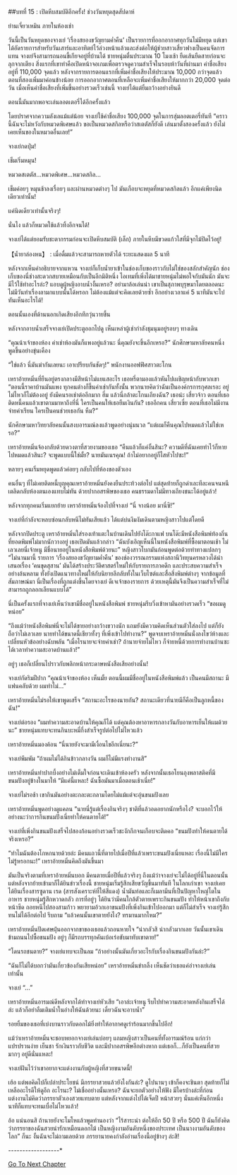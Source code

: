 ##บทที่ 15 : เปิดหีบสมบัติอีกครั้ง!
ช่วงวันหยุดสุดสัปดาห์

ย่านเจี่ยวเหมิน ภายในห้องเช่า 

วันนี้เป็นวันหยุดของจางเย่ ‘เรื่องสยองขวัญยามค่ำคืน’ เป็นรายการที่ออกอากาศทุกวันไม่มีหยุด แต่เขาได้อัดรายการสำหรับวันเสาร์และอาทิตย์ไว้ล่วงหน้าแล้วและส่งต่อให้ผู้ช่วยสาวเสี่ยวฟางเป็นคนจัดการแทน จางเย่จึงสามารถนอนขี้เกียจอยู่ที่บ้านได้ ชายหนุ่มตื่นประมาณ 10 โมงเช้า ยืดเส้นยืดสายก่อนจะลุกจากเตียง สิ่งแรกที่เขาทำคือเปิดหน้าจอเกมเพื่อตรวจดูความสำเร็จในรอบห้าวันที่ผ่านมา ค่าชื่อเสียงอยู่ที่ 110,000 จุดแล้ว หลังจากรายการตอนแรกที่เพิ่มค่าชื่อเสียงให้ประมาณ 10,000 กว่าจุดแล้ว ตอนที่สองเพิ่มมาค่อนข้างน้อย การออกอากาศตอนที่เหลือจะเพิ่มค่าชื่อเสียงให้มากกว่า 20,000 จุดต่อวัน เมื่อเห็นค่าชื่อเสียงที่เพิ่มขึ้นอย่างรวดเร็วเช่นนี้ จางเย่ได้แต่ยิ้มกว้างอย่างยินดี

ตอนนี้มันมากพอจะเล่นลอตเตอรี่ได้อีกครั้งแล้ว

โดยปราศจากความลังเลแม้แต่น้อย จางเย่ใช้ค่าชื่อเสียง 100,000 จุดในการสุ่มลอตเตอรี่ทันที “คราวนี้ฉันจะไม่หวังกับหมวดพิเศษแล้ว ขอเป็นหมวดสกิลหรือว่าสเตตัสก็ยังดี เล่นมาตั้งสองครั้งแล้ว ยังไม่เคยเห็นของในหมวดอื่นเลย!”

จางเย่กดปุ่ม!

เข็มเริ่มหมุน!

หมวดสเตตัส…หมวดพิเศษ…หมวดสกิล...

เข็มค่อยๆ หมุนช้าลงเรื่อยๆ และผ่านหมวดต่างๆ ไป มันเกือบจะหยุดที่หมวดสกิลแล้ว อีกแค่เพียงนิดเดียวเท่านั้น!

แค่นิดเดียวเท่านั้นจริงๆ!

นั่นไง แล้วก็หมวดใช้แล้วทิ้งอีกจนได้!

จางเย่ได้แต่ยอมรับชะตากรรมก่อนจะเปิดหีบสมบัติ (เล็ก) ภายในหีบมีขวดแก้วใสที่มีจุกไม้ปิดไว้อยู่!

【น้ำยาล่องหน】 : เมื่อดื่มแล้วจะสามารถหายตัวได้ ระยะแสดงผล 5 นาที

หลังจากเห็นคำอธิบายจากแหวน จางเย่ก็เก็บน้ำยาเข้าในช่องเก็บของราวกับไม่ใช่ของสลักสำคัญนัก ช่องเก็บของนี่ช่างสะดวกสบายเหมือนกับเป็นอีกมิติหนึ่ง ไอเทมที่เพิ่งได้มาชายหนุ่มไม่พอใจกับมันนัก มันจะมีไว้ใช้ทำอะไรล่ะ? แอบดูผู้หญิงอาบน้ำงั้นเหรอ? อย่ามาล้อเล่นน่า เขาเป็นสุภาพบุรุษมาโดยตลอดนะ ไม่มีวันทำเรื่องลามกแบบนั้นได้หรอก ไม่ต้องแม้แต่จะคิดเลยด้วยซ้ำ อีกอย่างเวลาแค่ 5 นาทีมันจะไปทันเห็นอะไรได้!

ตอนนั้นเองที่ด้านนอกเกิดเสียงอึกทึกวุ่นวายขึ้น

หลังจากอาบน้ำเสร็จจางเย่เปิดประตูออกไปดู เห็นเหล่าผู้เช่ากำลังชุมนุมอยู่รอบๆ ทางเดิน

“คุณน้าเจ้าของห้อง ค่าเช่าห้องมันก็แพงอยู่แล้วนะ นี่คุณยังจะขึ้นอีกเหรอ?” นักศึกษามหาลัยคนหนึ่งพูดขึ้นอย่างขุ่นเคือง

“ใช่แล้ว นี่มันฆ่ากันเลยนะ เอาเปรียบกันชัดๆ!” พนักงานออฟฟิศสาวตะโกน

เหราอ้ายหมิ่นที่ยืนอยู่ตรงกลางมีสีหน้าไม่แยแสอะไร เธอหรี่ตามองแล้วหันไปเผชิญหน้ากับพวกเขา “ตอนนี้ราคาบ้านมันแพง ทุกคนต่างก็ขึ้นค่าเช่ากันทั้งนั้น พวกนายคิดว่าฉันเป็นองค์กรการกุศลเรอะ อยู่ไม่ไหวก็ไม่ต้องอยู่ ยังมีคนรอเช่าต่ออีกมาก ฮึ่ม แล้วนี่กล้าตะโกนเถียงฉัน? เธอน่ะ เสี่ยวจ้าว ตอนที่เธอติดหนี้คนแล้วเขาตามมาหาถึงที่นี่ ใครเป็นคนให้เธอยืมเงินกัน? เธออีกคน เสี่ยวเซี่ย ตอนที่เธอไม่มีงานจ่ายค่าเรียน ใครเป็นคนช่วยเธอกัน หืม?”

นักศึกษามหาวิทยาลัยคนนั้นสงบอารมณ์ลงแล้วพูดอย่างนุ่มนวล “แต่ผมก็คืนคุณไปหมดแล้วไม่ใช่เหรอ?”

เหราอ้ายหมิ่นจ้องกลับด้วยดวงตาที่สวยงามของเธอ “คืนแล้วก็แค่งั้นสินะ? ความดีที่ฉันเคยทำไว้ก็หายไปหมดแล้วสินะ? จะพูดแบบนี้ใช่มั้ย? นายมันเนรคุณ! ถ้าไม่อยากอยู่ก็ไสหัวไปซะ!”

หลายๆ คนเริ่มหยุดพูดแล้วค่อยๆ กลับไปที่ห้องของตัวเอง

คนอื่นๆ ที่ไม่เคยติดหนี้บุญคุณเหราอ้ายหมิ่นยังคงยืนประท้วงต่อไป แต่สุดท้ายก็ถูกด่าเละทีละคนจนหนีเตลิดกลับห้องตนเองแทบไม่ทัน ด้วยปากอสรพิษของเธอ คนธรรมดาไม่มีทางเถียงชนะได้อยู่แล้ว!

หลังจากทุกคนเริ่มแยกย้าย เหราอ้ายหมิ่นจ้องไปที่จางเย่ “นี่ จางน้อย มานี่ซิ!”

จางเย่ที่กำลังจะหลบซ่อนกลับหนีไม่ทันเสียแล้ว ได้แต่บ่นงึมงัมเดินตามหญิงสาวไปแต่โดยดี

หลังจากปิดประตู เหราอ้ายหมิ่นใส่รองเท้าแตะในบ้านเดินไปยังโต๊ะกาแฟ บนโต๊ะมีหนังสือพิมพ์ท้องถิ่นที่ยอดพิมพ์ไม่มากนักวางอยู่ เธอเปิดมันแล้วกล่าว “ฉันบังเอิญเห็นนี่ในหนังสือพิมพ์ที่ซื้อมาตอนเช้า ไม่เลวเลยนี่เจ้าหนู มีชื่อนายอยู่ในหนังสือพิมพ์ด้วยนะ” หญิงสาวโบกมันก่อนพูดต่อด้วยท่าทางแปลกๆ “ไม่นานมานี้ รายการ ‘เรื่องสยองขวัญยามค่ำคืน’ ของช่องวรรณกรรมแห่งสถานีวิทยุนครหลวงได้นำเสนอเรื่อง ‘คนขุดสุสาน’ มันได้สร้างประวัติศาสตร์ใหม่ให้กับรายการภาคดึก และประสบความสำเร็จอย่างล้นหลาม ทั้งยังเปิดแนวทางใหม่ให้กับนิยายลึกลับทั้งในเว็บไซต์และสื่อสิ่งพิมพ์ต่างๆ จากข้อมูลที่สัมภาษณ์มา นี่เป็นเรื่องที่ถูกแต่งขึ้นโดยจางเย่ ดีเจเจ้าของรายการ ด้วยเหตุนี้มันจึงเป็นความสำเร็จที่ไม่สามารถถูกลอกเลียนแบบได้”

นี่เป็นครั้งแรกที่จางเย่เห็นว่าเขามีชื่ออยู่ในหนังสือพิมพ์ ชายหนุ่มรีบวิ่งเข้าหามันอย่างรวดเร็ว “ขอผมดูหน่อย”

“ถึงแม้ว่าหนังสือพิมพ์นี่จะไม่ได้ขายอย่างกว้างขวางนัก แถมยังมีความคิดเห็นส่วนตัวใส่ลงไป แต่ก็ยังถือว่าไม่เลวเลย นายทำได้ขนาดนี้เชียวทั้งๆ ที่เพิ่งเข้าไปทำงาน?” พูดจบเหราอ้ายหมิ่นนั่งลงไขว่ห้างและเปลี่ยนหัวข้ออย่างฉับพลัน “เมื่อไรนายจะจ่ายค่าเช่า? ถ้านายจ่ายไม่ไหว ก็จ่ายหนี้ด้วยการทำงานบ้านซะ ได้เวลาทำความสะอาดบ้านแล้ว!”

อยู่ๆ เธอก็เปลี่ยนไปราวกับพลิกหน้ากระดาษหนังสือเสียอย่างนั้น!

จางเย่กัดริมฝีปาก “คุณน้าเจ้าของห้อง เห็นมั้ย ตอนนี้ผมมีชื่ออยู่ในหนังสือพิมพ์แล้ว เป็นคนมีสถานะ มีแฟนคลับด้วย ผมทำไม่...”

เหราอ้ายหมิ่นไม่รอให้เขาพูดเสร็จ “สถานะอะไรของนายกัน? สถานะเดียวที่นายมีก็คือเป็นลูกหนี้ของฉัน!”

จางเย่ต่อรอง “ผมทำความสะอาดบ้านให้คุณก็ได้ แต่คุณต้องหาอาหารกลางวันกับอาหารเย็นให้ผมด้วยนะ” ชายหนุ่มแทบจะทนกินบะหมี่กึ่งสำเร็จรูปต่อไปไม่ไหวแล้ว

เหราอ้ายหมิ่นมองค้อน “นี่นายยังจะมามีเงื่อนไขอีกเนี่ยนะ?”

จางเย่พึมพัม “ถ้าผมไม่ได้กินข้าวกลางวัน ผมก็ไม่มีแรงทำงานสิ”

เหราอ้ายหมิ่นทำปากบึ้งอย่างไม่เต็มใจก่อนจะเดินเข้าห้องครัว หลังจากนั้นเธอโยนถุงพลาสติคที่มีขนมปังอยู่ข้างในมาให้ “มีแค่นี้แหละ! ฉันซื้อมันมาเมื่อตอนเช้าเนี่ย!”

จางเย่ไม่รอช้า เขากินมันอย่างตะกละตะกลามโดยไม่แม้แต่จะอุ่นขนมปังเลย

เหราอ้ายหมิ่นพูดอย่างดูแคลน “นายนี่รู้แต่เรื่องกินจริงๆ ชาติที่แล้วอดอยากนักหรือไง? จะบอกไว้ให้อย่างนะว่าการกินขนมปังเนี่ยทำให้คนตายได้!”

จางเย่ที่เพิ่งกินขนมปังเสร็จไปสองก้อนอย่างรวดเร็วชะงักกึกจนเกือบจะติดคอ “ขนมปังทำให้คนตายได้จริงเหรอ?”

“ทำไมฉันต้องโกหกนายด้วยล่ะ มีคนแถวนี้ที่ตายไปเมื่อปีที่แล้วเพราะขนมปังเนี่ยแหละ เรื่องนี้ไม่มีใครไม่รู้หรอกนะ!” เหราอ้ายหมิ่นคิดถึงมันขึ้นมา

มันเป็นจริงตามที่เหราอ้ายหมิ่นบอก มีคนตายเมื่อปีที่แล้วจริงๆ ถึงแม้ว่าจางเย่จะไม่ได้อยู่ที่นี่ในตอนนั้น แต่หลังจากย้ายเข้ามาก็ได้ยินข่าวเรื่องนี้ ชายหนุ่มเริ่มรู้สึกเสียขวัญขึ้นมาทันที ในโลกเก่าเขา จางเย่เคยได้ยินเรื่องสารซูดาน เรด (สารสังเคราะห์ที่ให้สีแดง) น้ำมันท่อและก็เมลามีนที่เป็นปัญหาใหญ่โตในอาหาร ชายหนุ่มรู้สึกหวาดกลัว การที่อยู่ๆ ได้ยินว่ามีคนใกล้ตัวตายเพราะกินขนมปัง ทำให้หน้าเขาถึงกับหน้าซีด ถอยหนีไปสองสามก้าว พยายามอ้วกเอาขนมปังที่เพิ่งกินเข้าไปออกมา แต่ก็ไม่สำเร็จ จางเย่รู้สึกทนไม่ได้อีกต่อไป รีบถาม “แล้วคนนั้นเขาตายยังไง? ทรมานมากไหม?”

เหราอ้ายหมิ่นปัดเศษฝุ่นออกจากขาของเธอแล้วถอนหายใจ “น่ากลัวสิ น่ากลัวมากเลย วันนั้นเขาเดินข้ามถนนไปซื้อขนมปัง อยู่ๆ ก็มีรถบรรทุกคันเบ้อเร่อขับมาทับเขาตาย!”

“โดนรถชนตาย?” จางเย่แทบจะเป็นลม “ถ้าอย่างนั้นมันเกี่ยวอะไรกับเรื่องกินขนมปังกันล่ะ?”

“ฉันก็ไม่ได้บอกว่ามันเกี่ยวข้องกันเสียหน่อย” เหราอ้ายหมิ่นขำกลิ้ง เห็นชัดว่าเธอแค่อำจางเย่เล่นเท่านั้น

จางเย่ “...”

เหราอ้ายหมิ่นอารมณ์ดีหลังจากได้ทำจางเย่หัวเสีย “เอาล่ะเจ้าหนู รีบไปทำความสะอาดหลังกินเสร็จได้ล่ะ แล้วก็อย่าลืมเติมน้ำในอ่างให้ฉันด้วยนะ เดี๋ยวฉันจะอาบน้ำ”

รอยยิ้มของเธอที่เบ่งบานราวกับดอกไม้ยิ่งทำให้อากาศดูเร่าร้อนมากขึ้นไปอีก!

แม้ว่าเหราอ้ายหมิ่นจะชอบหยอกจางเย่เล่นบ่อยๆ แถมหญิงสาวเป็นคนที่ทั้งอารมณ์ร้อน แก่กว่า แปรปรวนง่าย เย็นชา รักเงินราวกับชีวิต และมีปากอสรพิษอีกต่างหาก แต่เธอก็…ก็ยังเป็นคนที่สวยมากๆ อยู่ดีนั่นแหละ!

จางเย่ฝันไว้ว่าเขาอยากจะแต่งงานกับผู้หญิงที่สวยขนาดนี้!

เฮ้อ แต่พอคิดไปก็เปล่าประโยชน์ มีภรรยาสวยแล้วยังไงกันล่ะ? ดูไปนานๆ เข้าก็คงจะชินตา สุดท้ายก็ไม่เหลืออะไรดีให้ดูอีก อะไรนะ? ไม่เชื่ออย่างนั้นเหรอ? ฉันจะยกตัวอย่างให้ฟัง มีใครบ้างล่ะที่ก่อนแต่งงานไม่คิดว่าภรรยาตัวเองสวยแทบตาย แต่หลังจากแต่งไปได้เจ็ดปี หน้าสวยๆ นั่นแค่เห็นอีกหนึ่งนาทีก็แทบจะทนเบื่อไม่ไหวแล้ว!

อ้อ แน่นอนสิ ถ้านายยังจะโมโหแล้วพูดทำนองว่า “ไร้สาระน่า ต่อให้อีก 50 ปี หรือ 500 ปี ฉันก็ยังคิดว่าภรรยาของฉันสวยน่ารักเหมือนดอกไม้ เป็นหญิงงามอันดับหนึ่งของประเทศ เป็นนางงามอันดับของโลก” ก็นะ งั้นฉันจะไม่ถามเลยด้วย ภรรยานายคงกำลังอ่านเรื่องนี้อยู่ข้างๆ ล่ะสิ!


*-*-*-*-*-*-*-*-*-*-*-*-*-*-*-*-*-*-*


[Go To Next Chapter]( ./17.md)